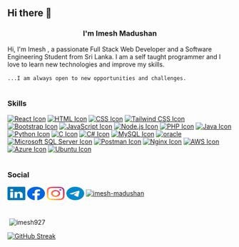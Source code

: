     
## Hi there 👋
<h3 align="center">I'm Imesh Madushan</h3>

<p>
    Hi, I'm Imesh , a passionate Full Stack Web Developer and a Software Engineering Student from Sri Lanka.  I am a self taught programmer and I love to learn new technologies and improve my skills.
    
   	...I am always open to new opportunities and challenges.
</p>
<h1></h1>
<h3 align="left">Skills</h3>
<p>
    <a href="https://reactjs.org/" target="_blank">
        <img src="https://skillicons.dev/icons?i=react&theme=light" alt="React Icon"/></a>
    <a href="https://developer.mozilla.org/en-US/docs/Web/HTML" target="_blank">
        <img src="https://skillicons.dev/icons?i=html&theme=light" alt="HTML Icon"/></a>
    <a href="https://developer.mozilla.org/en-US/docs/Web/CSS" target="_blank">
        <img src="https://skillicons.dev/icons?i=css&theme=light" alt="CSS Icon" /></a>
    <a href="https://tailwindcss.com/" target="_blank">
        <img src="https://skillicons.dev/icons?i=tailwind&theme=light" alt="Tailwind CSS Icon" /></a>
    <a href="https://getbootstrap.com/" target="_blank">
        <img src="https://skillicons.dev/icons?i=bootstrap&theme=light" alt="Bootstrap Icon" /></a>
    <a href="https://developer.mozilla.org/en-US/docs/Web/JavaScript" target="_blank">
        <img src="https://skillicons.dev/icons?i=javascript&theme=light" alt="JavaScript Icon" /></a>
    <a href="https://nodejs.org/" target="_blank">
        <img src="https://skillicons.dev/icons?i=nodejs&theme=light" alt="Node.js Icon" /></a>
    <a href="https://www.php.net/" target="_blank">
        <img src="https://skillicons.dev/icons?i=php&theme=light" alt="PHP Icon" /></a>
    <a href="https://www.java.com/" target="_blank">
        <img src="https://skillicons.dev/icons?i=java&theme=light" alt="Java Icon" /></a>
    <a href="https://www.python.org/" target="_blank">
        <img src="https://skillicons.dev/icons?i=py&theme=light" alt="Python Icon" /></a>
    <a href="https://en.cppreference.com/w/" target="_blank">
        <img src="https://skillicons.dev/icons?i=c&theme=light" alt="C Icon" /></a>
    <a href="https://learn.microsoft.com/en-us/dotnet/csharp/" target="_blank">
        <img src="https://skillicons.dev/icons?i=cs&theme=light" alt="C# Icon" /></a>
    <a href="https://www.mysql.com/" target="_blank">
        <img src="https://skillicons.dev/icons?i=mysql&theme=light" alt="MySQL Icon" /></a>
    <a href="https://www.oracle.com/" target="_blank" rel="noreferrer"> 
        <img width="47.5" height="47.5" src="https://res.cloudinary.com/dpb0syyrg/image/upload/v1725301813/icons8-oracle_pcejla.svg" alt="oracle"/></a> 
    <a href="https://www.microsoft.com/en-us/sql-server" target="_blank">
        <img width="47.5" height="47.5" src="https://res.cloudinary.com/dpb0syyrg/image/upload/v1725306313/mssqlserver_y3im1k.svg" alt="Microsoft SQL Server Icon" /></a>
    <a href="https://www.postman.com/" target="_blank">
        <img src="https://skillicons.dev/icons?i=postman&theme=light" alt="Postman Icon" /></a>
    <a href="https://www.nginx.com/" target="_blank">
        <img src="https://skillicons.dev/icons?i=nginx&theme=light" alt="Nginx Icon" /></a>
    <a href="https://aws.amazon.com/" target="_blank">
        <img src="https://skillicons.dev/icons?i=aws&theme=light" alt="AWS Icon" /></a>
    <a href="https://azure.microsoft.com/" target="_blank">
        <img src="https://skillicons.dev/icons?i=azure&theme=light" alt="Azure Icon" /></a>
    <a href="https://ubuntu.com/" target="_blank">
    <img src="https://skillicons.dev/icons?i=ubuntu&theme=light" alt="Ubuntu Icon" /></a>
    
</p>

<h1></h1>

<h3 align="left">Social</h3>
<p align="left">
<a href="https://linkedin.com/in/imesh-madushan" target="blank"><img align="center" src="https://raw.githubusercontent.com/CLorant/readme-social-icons/master/large/colored/linkedin.svg" alt="https://www.linkedin.com/in/imesh-madushan" height="30" width="40" /></a>
<a href="https://www.facebook.com/imesh927" target="blank"><img align="center" src="https://raw.githubusercontent.com/CLorant/readme-social-icons/master/large/colored/facebook.svg" alt="imesh927" height="30" width="40" /></a>
<a href="https://www.instagram.com/imesh927" target="blank"><img align="center" src="https://raw.githubusercontent.com/CLorant/readme-social-icons/master/large/colored/instagram.svg" alt="imesh927" height="30" width="40" /></a>
<a href="https://t.me/Imeshmadushan" target="blank"><img align="center" src="https://raw.githubusercontent.com/CLorant/readme-social-icons/master/large/colored/telegram.svg" alt="Imeshmadushan" height="30" width="40" ></a>
<a href="https://stackoverflow.com/users/25277934/imesh-madushan"><img align="center" src="https://raw.githubusercontent.com/rahuldkjain/github-profile-readme-generator/master/src/images/icons/Social/stack-overflow.svg" alt="imesh-madushan" height="30" width="40" ></a>
</p>
<h1></h1>
<p>&nbsp;<img align="center" src="https://github-readme-stats.vercel.app/api?username=imesh927&show_icons=true&theme=tokyonight&bg_color=45,01004E,3C0E5D&text_color=FFFFFF&hide_border=True&border_radius=14&locale=en" alt="imesh927" /></p>

<a href="https://git.io/streak-stats"><img src="https://github-readme-streak-stats.herokuapp.com?user=imesh927&theme=ads-juicy-fresh&border_radius=14&mode=weekly&border=000000&stroke=FFFFFF&ring=FFFFFF&fire=EB5A2D&currStreakNum=EB5A2D&sideNums=FFFFFF&currStreakLabel=EB5A2D&sideLabels=FFFFFFDA&dates=BF91F3E8&background=45%2C01004E%2C3C0E5D" alt="GitHub Streak" /></a>
